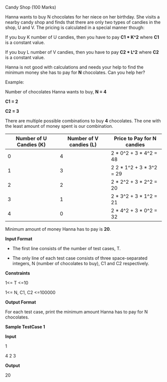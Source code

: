 Candy Shop (100 Marks)

Hanna wants to buy N chocolates for her niece on her birthday. She visits a nearby candy shop and finds that there are only two types of candies in the shop, U and V. The pricing is calculated in a special manner though:

  

If you buy K number of U candies, then you have to pay **C1 * K^2** where **C1** is a constant value.

  

If you buy L number of V candies, then you have to pay **C2 * L^2** where **C2** is a constant value.

  
  

Hanna is not good with calculations and needs your help to find the minimum money she has to pay for **N** chocolates. Can you help her?

  
  

Example:

  

Number of chocolates Hanna wants to buy, **N = 4**

  

**C1 = 2**
  
**C2 = 3**

  
  

There are multiple possible combinations to buy **4** chocolates. The one with the least amount of money spent is our combination.

  
  
|Number of U Candies (K)  | Number of V candies (L)  | Price to Pay for N candies |
|--|--|--|
| 0 | 4 | 2 * 0^2 + 3 * 4^2 = 48 |
| 1 | 3 | 2  2 * 1^2 + 3 * 3^2 = 29 |
| 2 | 2 | 2 * 2^2 + 3 * 2^2 = 20 |
| 3 | 1 | 2 * 3^2 + 3 * 1^2 = 21 |
| 4 | 0 | 2 * 4^2 + 3 * 0^2 = 32 |



Minimum amount of money Hanna has to pay is **20**.

  
  
  
  

**Input Format**

 - The first line consists of the number of test cases, T.
   
 -  The only line of each test case consists of three space-separated
   integers, N (number of chocolates to buy), C1 and C2 respectively.

  
  
  

**Constraints**

1<= T <=10

  

1<= N, C1, C2 <=100000

  
  
  

**Output Format**

For each test case, print the minimum amount Hanna has to pay for N chocolates.

  

**Sample TestCase 1**

**Input**

1

4 2 3

**Output**

20
